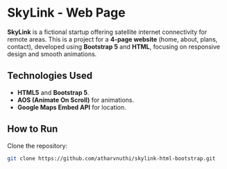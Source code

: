 # SkyLink - Web Page

**SkyLink** is a fictional startup offering satellite internet connectivity for remote areas. This is a project for a **4-page website** (home, about, plans, contact), developed using **Bootstrap 5** and **HTML**, focusing on responsive design and smooth animations.

## Technologies Used

- **HTML5** and **Bootstrap 5**.
- **AOS (Animate On Scroll)** for animations.
- **Google Maps Embed API** for location.

## How to Run

Clone the repository:

```bash
git clone https://github.com/atharvnuthi/skylink-html-bootstrap.git
```
